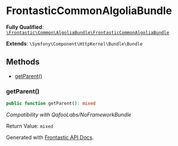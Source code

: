 #  FrontasticCommonAlgoliaBundle

**Fully Qualified**: [`\Frontastic\Common\AlgoliaBundle\FrontasticCommonAlgoliaBundle`](../../../src/php/AlgoliaBundle/FrontasticCommonAlgoliaBundle.php)

**Extends**: `\Symfony\Component\HttpKernel\Bundle\Bundle`

## Methods

* [getParent()](#getparent)

### getParent()

```php
public function getParent(): mixed
```

*Compatibility with QafooLabs/NoFrameworkBundle*

Return Value: `mixed`

Generated with [Frontastic API Docs](https://github.com/FrontasticGmbH/apidocs).
